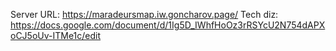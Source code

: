 Server URL: https://maradeursmap.iw.goncharov.page/
Tech diz: https://docs.google.com/document/d/1Ig5D_IWhfHoOz3rRSYcU2N754dAPXoCJ5oUv-ITMe1c/edit